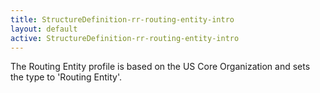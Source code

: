 ```yaml
---
title: StructureDefinition-rr-routing-entity-intro
layout: default
active: StructureDefinition-rr-routing-entity-intro
---
```


The Routing Entity profile is based on the US Core Organization and sets the type to 'Routing Entity'.